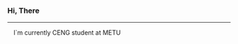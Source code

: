 ### Hi, There

****

<img src = "https://i.ibb.co/BLtB82P/metulogo.png" height="10">  I`m currently CENG student at METU 

